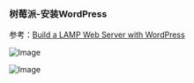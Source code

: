 ### 树莓派-安装WordPress

参考：[Build a LAMP Web Server with WordPress](https://projects.raspberrypi.org/en/projects/lamp-web-server-with-wordpress)

![Image](D:\700-repos\github\Kimizhao\Notes\images\raspberrypi-wordpress-01.png)

![Image](D:\700-repos\github\Kimizhao\Notes\images\raspberrypi-wordpress-02.png)
